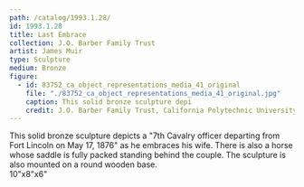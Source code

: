 ```yaml
---
path: /catalog/1993.1.28/
id: 1993.1.28
title: Last Embrace 
collection: J.O. Barber Family Trust
artist: James Muir
type: Sculpture
medium: Bronze
figure:
  - id: 83752_ca_object_representations_media_41_original
    file: "./83752_ca_object_representations_media_41_original.jpg"
    caption: This solid bronze sculpture depi
    credit: J.O. Barber Family Trust, California Polytechnic University\nThe images associated with the objects on this website are protected under United States copyright laws. We are pleased to share these materials as an educational resource for the public for non-commercial, educational and personal use only, or for fair use as defined by law.
---
```

This solid bronze sculpture depicts a "7th Cavalry officer departing from Fort Lincoln on May 17, 1876" as he embraces his wife. There is also a horse whose saddle is fully packed standing behind the couple. The sculpture is also mounted on a round wooden base.  
10"x8"x6"
